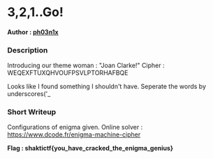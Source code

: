 
# 3,2,1..Go!

#### Author : [ph03n1x](https://twitter.com/MeenakshiSl1)

### Description

Introducing our theme woman : "Joan Clarke!"
Cipher : WEQEXFTUXQHVOUFPSVLPTORHAFBQE

Looks like I found something I shouldn't have. Seperate the words by underscores('_ 


### Short Writeup
Configurations of enigma given. Online solver : https://www.dcode.fr/enigma-machine-cipher



**Flag : shaktictf{you_have_cracked_the_enigma_genius}**
